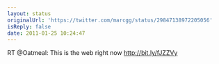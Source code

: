 ```yaml
---
layout: status
originalUrl: 'https://twitter.com/marcgg/status/29847138972205056'
isReply: false
date: 2011-01-25 10:24:47
---
```


RT @Oatmeal: This is the web right now http://bit.ly/fJZZVy
